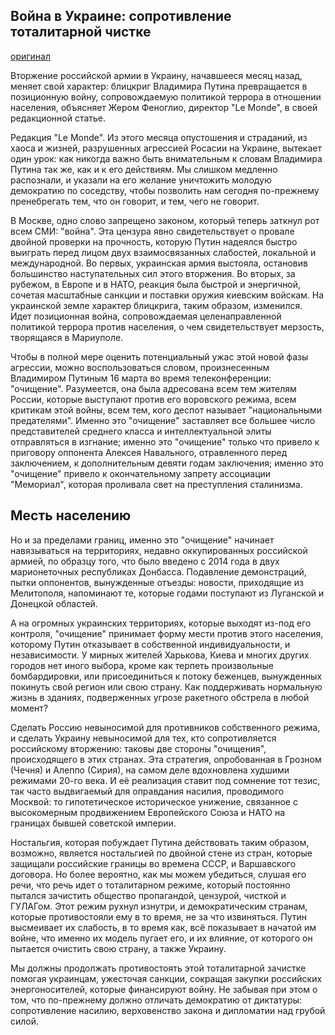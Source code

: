 ## Война в Украине: сопротивление тоталитарной чистке
[оригинал](https://www.lemonde.fr/idees/article/2022/03/23/ukraine-russie-resister-a-la-purification-totalitaire_6118764_3232.html)

Вторжение российской армии в Украину, начавшееся месяц назад, меняет свой характер: блицкриг Владимира Путина превращается в позиционную войну, сопровождаемую политикой террора в отношении населения, объясняет Жером Феноглио, директор "Le Monde", в своей редакционной статье.

Редакция "Le Monde". Из этого месяца опустошения и страданий, из хаоса и жизней, разрушенных агрессией Росaсии на Украине, вытекает один урок: как никогда важно быть внимательным к словам Владимира Путина так же, как и к его действиям. Мы слишком медленно распознали, и указали на его желание уничтожить молодую демократию по соседству, чтобы позволить нам сегодня по-прежнему пренебрегать тем, что он говорит, и тем, чего не говорит.

В Москве, одно слово запрещено законом, который теперь заткнул рот всем СМИ: "война". Эта цензура явно свидетельствует о провале двойной проверки на прочность, которую Путин надеялся быстро выиграть перед лицом двух взаимосвязанных слабостей, локальной и международной. Во первых, украинская армия выстояла, остановив большинство наступательных сил этого вторжения. Во вторых, за рубежом, в Европе и в НАТО, реакция была быстрой и энергичной, сочетая масштабные санкции и поставки оружия киевским войскам. На украинской земле характер блицкрига, таким образом, изменился. Идет позиционная война, сопровождаемая целенаправленной политикой террора против населения, о чем свидетельствует мерзость, творящаяся в Мариуполе.

Чтобы в полной мере оценить потенциальный ужас этой новой фазы агрессии, можно воспользоваться словом, произнесенным Владимиром Путиным 16 марта во время телеконференции: "очищение". Разумеется, она была адресована всем тем жителям России, которые выступают против его воровского режима, всем критикам этой войны, всем тем, кого деспот называет "национальными предателями". Именно это "очищение" заставляет все большее число представителей среднего класса и интеллектуальной элиты отправляться в изгнание; именно это "очищение" только что привело к приговору оппонента Алексея Навального, отравленного перед заключением, к дополнительным девяти годам заключения; именно это "очищение" привело к окончательному запрету ассоциации "Мемориал", которая проливала свет на преступления сталинизма.

## Месть населению

Но и за пределами границ, именно это "очищение" начинает навязываться на территориях, недавно оккупированных российской армией, по образцу того, что было введено с 2014 года в двух марионеточных республиках Донбасса. Подавление демонстраций, пытки оппонентов, вынужденные отъезды: новости, приходящие из Мелитополя, напоминают те, которые годами поступают из Луганской и Донецкой областей.

А на огромных украинских территориях, которые выходят из-под его контроля, "очищение" принимает форму мести против этого населения, которому Путин отказывает в собственной индивидуальности, и независимости. У мирных жителей Харькова, Киева и многих других городов нет иного выбора, кроме как терпеть произвольные бомбардировки, или присоединиться к потоку беженцев, вынужденных покинуть свой регион или свою страну. Как поддерживать нормальную жизнь в зданиях, подверженных угрозе ракетного обстрела в любой момент?

Сделать Россию невыносимой для противников собственного режима, и сделать Украину невыносимой для тех, кто сопротивляется российскому вторжению: таковы две стороны "очищения", происходящего в этих странах. Эта стратегия, опробованная в Грозном (Чечня) и Алеппо (Сирия), на самом деле вдохновлена худшими режимами 20-го века. И её реализация ставит под сомнение тот тезис, так часто выдвигаемый для оправдания насилия, проводимого Москвой: то гипотетическое историческое унижение, связанное с высокомерным продвижением Европейского Союза и НАТО на границах бывшей советской империи.

Ностальгия, которая побуждает Путина действовать таким образом, возможно, является ностальгией по двойной стене из стран, которые защищали российские границы во времена СССР, и Варшавского договора. Но более вероятно, как мы можем убедиться, слушая его речи, что речь идет о тоталитарном режиме, который постоянно пытался зачистить общество пропагандой, цензурой, чисткой и ГУЛАГом. Этот режим рухнул изнутри, и демократическим странам, которые противостояли ему в то время, не за что извиняться. Путин высмеивает их слабость, в то время как, всё показывает в начатой им войне, что именно их модель пугает его, и их влияние, от которого он пытается очистить свою страну, а также Украину.

Мы должны продолжать противостоять этой тоталитарной зачистке помогая украинцам, ужесточая санкции, сокращая закупки российских энергоносителей, которые финансируют войну. Не забывая при этом о том, что по-прежнему должно отличать демократию от диктатуры: сопротивление насилию, верховенство закона и дипломатии над грубой силой.